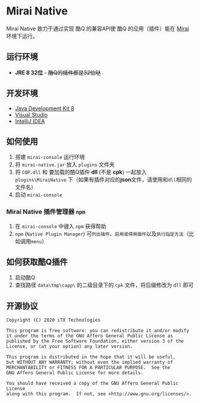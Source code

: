 # Mirai Native

Mirai Native 致力于通过实现 酷Q 的兼容API使 酷Q 的应用（插件）能在 [Mirai](https://github.com/mamoe/mirai) 环境下运行。

## 运行环境

* **JRE 8 32位** - ~~酷Q的插件都是32位哒~~

## 开发环境

* [Java Development Kit 8](https://www.oracle.com/java/technologies/javase-jdk8-downloads.html)
* [Visual Studio](https://visualstudio.microsoft.com/zh-hans/)
* [IntelliJ IDEA](https://www.jetbrains.com/idea/)

## 如何使用

1. 搭建 `mirai-console` 运行环境
1. 将 `mirai-native.jar` 放入 `plugins` 文件夹
1. 将 `CQP.dll` 和 要加载的酷Q插件 **dll** (不是 **cpk**) 一起放入 `plugins\MiraiNative` 下（如果有插件对应的**json**文件，请使用和`dll`相同的文件名）
1. 启动 `mirai-console`

### Mirai Native 插件管理器 `npm`

1. 在 `mirai-console` 中键入 `npm` 获得帮助
1. `npm` (`Native Plugin Manager`) 可`列出插件`、`启用或停用插件`以及`执行指定方法`（比如调用`menu`）

## 如何获取酷Q插件

1. 启动酷Q
1. 查找路径 `data\tmp\capp\` 的二级目录下的 `cpk` 文件，将后缀修改为 `dll` 即可

## 开源协议

    Copyright (C) 2020 iTX Technologies

    This program is free software: you can redistribute it and/or modify
    it under the terms of the GNU Affero General Public License as
    published by the Free Software Foundation, either version 3 of the
    License, or (at your option) any later version.

    This program is distributed in the hope that it will be useful,
    but WITHOUT ANY WARRANTY; without even the implied warranty of
    MERCHANTABILITY or FITNESS FOR A PARTICULAR PURPOSE.  See the
    GNU Affero General Public License for more details.

    You should have received a copy of the GNU Affero General Public License
    along with this program.  If not, see <http://www.gnu.org/licenses/>.
